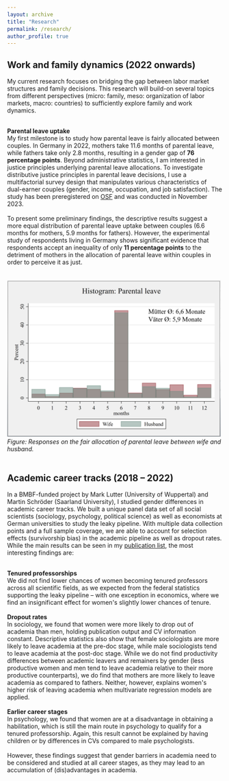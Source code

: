 ```yaml
---
layout: archive
title: "Research"
permalink: /research/
author_profile: true
---
```


<h2>Work and family dynamics (2022 onwards)</h2>
My current research focuses on bridging the gap between labor market structures and family decisions. This research will build-on several topics from different perspectives (micro: family, meso: organization of labor markets, macro: countries) to sufficiently explore family and work dynamics.<br> <br>

<b>Parental leave uptake</b> <br>
My first milestone is to study how parental leave is fairly allocated between couples. In Germany in 2022, mothers take 11.6 months of parental leave, while fathers take only 2.8 months, resulting in a gender gap of <b>76 percentage points</b>. Beyond administrative statistics, I am interested in justice principles underlying parental leave allocations. To investigate distributive justice principles in parental leave decisions, I use a multifactorial survey design that manipulates various characteristics of dual-earner couples (gender, income, occupation, and job satisfaction). The study has been preregistered on <a href="https://osf.io/87qup">OSF</a> and was conducted in November 2023. <br> <br>
To present some preliminary findings, the descriptive results suggest a more equal distribution of parental leave uptake between couples (6.6 months for mothers, 5.9 months for fathers). However, the experimental study of respondents living in Germany shows significant evidence that respondents accept an inequality of only <b>11 percentage points</b> to the detriment of mothers in the allocation of parental leave within couples in order to perceive it as just. <br><br>
<br>
<img src="/files/Histogram_rec.png" alt="/files/Histogram_rec" width="500"/>  
<i>Figure: Responses on the fair allocation of parental leave between wife and husband.</i>
<br>
<br>
<h2>Academic career tracks (2018 – 2022)</h2>
In a BMBF-funded project by Mark Lutter (University of Wuppertal) and Martin Schröder (Saarland University), I studied gender differences in academic career tracks. We built a unique panel data set of all social scientists (sociology, psychology, political science) as well as economists at German universities to study the leaky pipeline. With multiple data collection points and a full sample coverage, we are able to account for selection effects (survivorship bias) in the academic pipeline as well as dropout rates. While the main results can be seen in my <a href="https://isabelhabicht.github.io/publications/">publication list</a>, the most interesting findings are:<br> <br>

<b>Tenured professorships</b><br>
We did not find lower chances of women becoming tenured professors across all scientific fields, as we expected from the federal statistics supporting the leaky pipeline – with one exception in economics, where we find an insignificant effect for women's slightly lower chances of tenure. <br> <br>
<b>Dropout rates</b><br>
In sociology, we found that women were more likely to drop out of academia than men, holding publication output and CV information constant. Descriptive statistics also show that female sociologists are more likely to leave academia at the pre-doc stage, while male sociologists tend to leave academia at the post-doc stage. While we do not find productivity differences between academic leavers and remainers by gender (less productive women and men tend to leave academia relative to their more productive counterparts), we do find that mothers are more likely to leave academia as compared to fathers. Neither, however, explains women's higher risk of leaving academia when multivariate regression models are applied.<br> <br>
<b>Earlier career stages</b> <br>
In psychology, we found that women are at a disadvantage in obtaining a habilitation, which is still the main route in psychology to qualify for a tenured professorship. Again, this result cannot be explained by having children or by differences in CVs compared to male psychologists. <br> <br>
However, these findings suggest that gender barriers in academia need to be considered and studied at all career stages, as they may lead to an accumulation of (dis)advantages in academia. 
